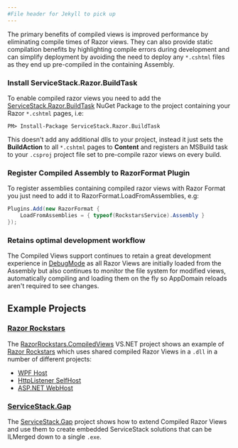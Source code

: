 ```yaml
---
#File header for Jekyll to pick up 
---
```

The primary benefits of compiled views is improved performance by eliminating compile times of Razor views. They can also provide static compilation benefits by highlighting compile errors during development and can simplify deployment by avoiding the need to deploy any `*.cshtml` files as they end up pre-compiled in the containing Assembly.

### Install ServiceStack.Razor.BuildTask

To enable compiled razor views you need to add the [ServiceStack.Razor.BuildTask](https://www.nuget.org/packages/ServiceStack.Razor.BuildTask) NuGet Package to the project containing your Razor `*.cshtml` pages, i.e:

    PM> Install-Package ServiceStack.Razor.BuildTask

This doesn't add any additional dlls to your project, instead it just sets the **BuildAction** to all `*.cshtml` pages to **Content** and registers an MSBuild task to your `.csproj` project file set to pre-compile razor views on every build.

### Register Compiled Assembly to RazorFormat Plugin

To register assemblies containing compiled razor views with Razor Format you just need to add it to RazorFormat.LoadFromAssemblies, e.g:

```csharp
Plugins.Add(new RazorFormat {
    LoadFromAssemblies = { typeof(RockstarsService).Assembly }
});
```

### Retains optimal development workflow

The Compiled Views support continues to retain a great development experience in [DebugMode](https://github.com/ServiceStack/ServiceStack/wiki/Debugging#debugmode) as all Razor Views are initially loaded from the Assembly but also continues to monitor the file system for modified views, automatically compiling and loading them on the fly so AppDomain reloads aren't required to see changes.

## Example Projects

### [Razor Rockstars](https://github.com/ServiceStackApps/RazorRockstars)

The [RazorRockstars.CompiledViews](https://github.com/ServiceStackApps/RazorRockstars/tree/master/src/RazorRockstars.CompiledViews) VS.NET project shows an example of [Razor Rockstars](http://razor.servicestack.net/) which uses shared compiled Razor Views in a `.dll` in a number of different projects:

  - [WPF Host](https://github.com/ServiceStackApps/RazorRockstars/tree/master/src/RazorRockstars.CompiledViews.WpfHost)
  - [HttpListener SelfHost](https://github.com/ServiceStackApps/RazorRockstars/tree/master/src/RazorRockstars.CompiledViews.SelfHost)
  - [ASP.NET WebHost](https://github.com/ServiceStackApps/RazorRockstars/tree/master/src/RazorRockstars.CompiledViews.WebHost)

### [ServiceStack.Gap](https://github.com/ServiceStack/ServiceStack.Gap)

The [ServiceStack.Gap](https://github.com/ServiceStack/ServiceStack.Gap) project shows how to extend Compiled Razor Views and use them to create embedded ServiceStack solutions that can be ILMerged down to a single `.exe`. 


